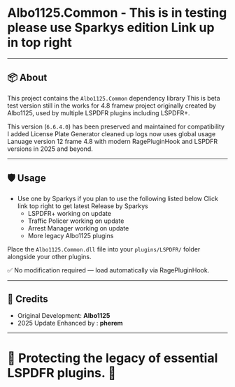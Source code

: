 # Albo1125.Common - This is in testing please use Sparkys edition Link up in top right

---

## 📦 About

This project contains the `Albo1125.Common` dependency library 
This is beta test version still in the works for 4.8 framew
project originally created by Albo1125, used by multiple LSPDFR plugins including LSPDFR+.

This version (`6.6.4.0`) has been preserved and maintained for compatibility 
I added License Plate Generator cleaned up logs now uses global usage Lanuage version 12 frame 4.8
with modern RagePluginHook and LSPDFR versions in 2025 and beyond.

---

## 🛡️ Usage 

- Use one by Sparkys if you plan to use the following listed below
Click link top right to get latest Release by Sparkys
  - LSPDFR+ working on update
  - Traffic Policer working on update
  - Arrest Manager working on update
  - More legacy Albo1125 plugins

Place the `Albo1125.Common.dll` file into your `plugins/LSPDFR/` folder  
alongside your other plugins.

✅ No modification required — load automatically via RagePluginHook.

---

## 📜 Credits

- Original Development: **Albo1125**
- 2025 Update Enhanced by : **pherem** 

---

# 📣 Protecting the legacy of essential LSPDFR plugins. 🚓
